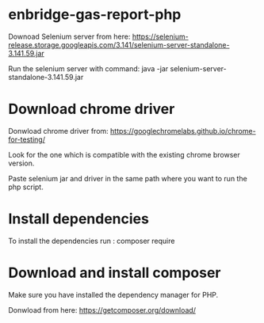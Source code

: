 # enbridge-gas-report-php

Downoad Selenium server from here: https://selenium-release.storage.googleapis.com/3.141/selenium-server-standalone-3.141.59.jar

Run the selenium server with command:  java -jar selenium-server-standalone-3.141.59.jar


# Download chrome driver

Donwload chrome driver from: https://googlechromelabs.github.io/chrome-for-testing/

Look for the one which is compatible with the existing chrome browser version. 


Paste selenium jar and driver in the same path where you want to run the php script. 

# Install dependencies

To install the dependencies run : composer require 

# Download and install composer

Make sure you have installed the dependency manager for PHP.

Donwload from here: https://getcomposer.org/download/